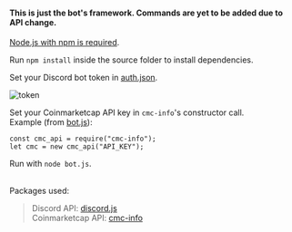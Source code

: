 #### This is just the bot's framework. Commands are yet to be added due to API change.

[Node.js with npm is required](https://nodejs.org/en/download/package-manager/).

Run `npm install` inside the source folder to install dependencies. <br>

Set your Discord bot token in [auth.json](auth.json). <br>

![token](http://51.158.115.178/images/readme_token.png)

Set your Coinmarketcap API key in `cmc-info`'s constructor call. <br>
Example (from [bot.js](bot.js)):
```
const cmc_api = require("cmc-info");
let cmc = new cmc_api("API_KEY");
```

Run with `node bot.js`. <br><br>

Packages used:
> Discord API: [discord.js](https://github.com/discordjs/discord.js)<br>
> Coinmarketcap API: [cmc-info](https://github.com/n3onis/cmc-info)
